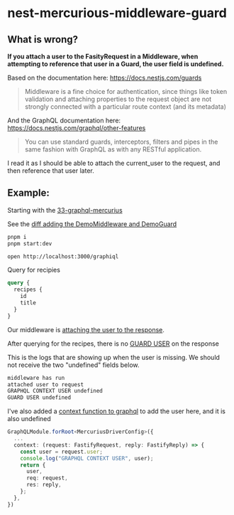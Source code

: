 # nest-mercurious-middleware-guard

## What is wrong?

**If you attach a user to the FasityRequest in a Middleware, when attempting to reference that user in a Guard, the user field is undefined.**

Based on the documentation here: https://docs.nestjs.com/guards

> Middleware is a fine choice for authentication, since things like token validation and attaching properties to the request object are not strongly connected with a particular route context (and its metadata)

And the GraphQL documentation here: https://docs.nestjs.com/graphql/other-features

> You can use standard guards, interceptors, filters and pipes in the same fashion with GraphQL as with any RESTful application.

I read it as I should be able to attach the current_user to the request, and then reference that user later.

## Example:

Starting with the [33-graphql-mercurius](https://github.com/nestjs/nest/tree/master/sample/33-graphql-mercurius)

See the [diff adding the DemoMiddleware and DemoGuard](https://github.com/jasonraimondi/nest-mercurious-middleware-guard/commit/850cbf40073b48b6bbd2cf754f1320fdb09e273d)

```bash
pnpm i
pnpm start:dev
```

```bash
open http://localhost:3000/graphiql
```

Query for recipies

```graphql
query {
  recipes {
    id
    title
  }
}
```

Our middleware is [attaching the user to the response](https://github.com/jasonraimondi/nest-mercurious-middleware-guard/blob/main/src/__demo.ts#L8).

After querying for the recipes, there is no [GUARD USER](https://github.com/jasonraimondi/nest-mercurious-middleware-guard/blob/main/src/__demo.ts#L17-L18) on the response

This is the logs that are showing up when the user is missing. We should not receive the two "undefined" fields below.

```bash
middleware has run
attached user to request
GRAPHQL CONTEXT USER undefined
GUARD USER undefined
```

I've also added a [context function to graphql](https://github.com/jasonraimondi/nest-mercurious-middleware-guard/blob/main/src/app.module.ts#L15-L23) to add the user here, and it is also undefined

```typescript
GraphQLModule.forRoot<MercuriusDriverConfig>({
  ...
  context: (request: FastifyRequest, reply: FastifyReply) => {
    const user = request.user;
    console.log("GRAPHQL CONTEXT USER", user);
    return {
      user,
      req: request,
      res: reply,
    };
  },
})
```
